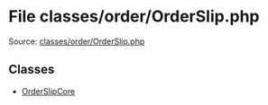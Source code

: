 File classes/order/OrderSlip.php
=========

Source: [classes/order/OrderSlip.php](https://github.com/PrestaShop/PrestaShop/blob/1.5.6.0/classes/order/OrderSlip.php)


Classes
-------

* [OrderSlipCore](class.OrderSlipCore.md)

